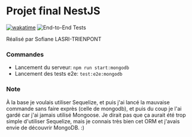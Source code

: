 # Projet final NestJS
[![wakatime](https://wakatime.com/badge/user/018da7b9-5ddd-4615-a805-e871e840191c/project/018efae5-5122-4cb7-9525-2cf7eeb143ce.svg)](https://wakatime.com/badge/user/018da7b9-5ddd-4615-a805-e871e840191c/project/018efae5-5122-4cb7-9525-2cf7eeb143ce)
![End-to-End Tests](https://github.com/SofianeLasri/M1-nestjs-final-test/actions/workflows/e2e-tests.yml/badge.svg)

Réalisé par Sofiane LASRI-TRIENPONT

### Commandes

- Lancement du serveur: `npm run start:mongodb`
- Lancement des tests e2e: `test:e2e:mongodb`

### Note
À la base je voulais utiliser Sequelize, et puis j'ai lancé la mauvaise commande sans faire exprès 
(celle de mongodb), et puis du coup je l'ai gardé car j'ai jamais utilisé Mongoose. Je dirait pas que ça aurait été 
trop simple d'utiliser Sequelize, mais je connais très bien cet ORM et j'avais envie de découvrir MongoDB. :)